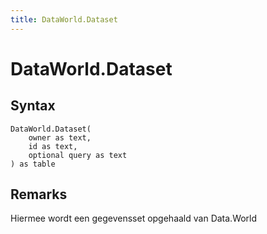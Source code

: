 ```yaml
---
title: DataWorld.Dataset
---
```


# DataWorld.Dataset



## Syntax

```powerquery
DataWorld.Dataset(
    owner as text,
    id as text,
    optional query as text
) as table
```


## Remarks

Hiermee wordt een gegevensset opgehaald van Data.World


